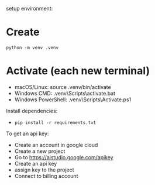 setup environment:
# Create
`python -m venv .venv`

# Activate (each new terminal)
- macOS/Linux: source .venv/bin/activate
- Windows CMD: .venv\Scripts\activate.bat
- Windows PowerShell: .venv\Scripts\Activate.ps1

Install dependencies:
- `pip install -r requirements.txt`

To get an api key:
- Create an account in google cloud
- Create a new project
- Go to https://aistudio.google.com/apikey
- Create an api key
- assign key to the project
- Connect to billing account
